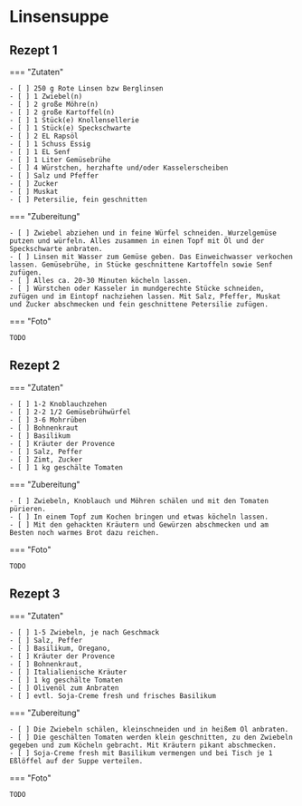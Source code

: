 # Linsensuppe

## Rezept 1

=== "Zutaten"

    - [ ] 250 g Rote Linsen bzw Berglinsen
    - [ ] 1 Zwiebel(n)
    - [ ] 2 große Möhre(n)
    - [ ] 2 große Kartoffel(n)
    - [ ] 1 Stück(e) Knollensellerie
    - [ ] 1 Stück(e) Speckschwarte
    - [ ] 2 EL Rapsöl
    - [ ] 1 Schuss Essig
    - [ ] 1 EL Senf
    - [ ] 1 Liter Gemüsebrühe
    - [ ] 4 Würstchen, herzhafte und/oder Kasselerscheiben
    - [ ] Salz und Pfeffer
    - [ ] Zucker
    - [ ] Muskat
    - [ ] Petersilie, fein geschnitten

=== "Zubereitung"

    - [ ] Zwiebel abziehen und in feine Würfel schneiden. Wurzelgemüse putzen und würfeln. Alles zusammen in einen Topf mit Öl und der Speckschwarte anbraten.
    - [ ] Linsen mit Wasser zum Gemüse geben. Das Einweichwasser verkochen lassen. Gemüsebrühe, in Stücke geschnittene Kartoffeln sowie Senf zufügen. 
    - [ ] Alles ca. 20-30 Minuten köcheln lassen.
    - [ ] Würstchen oder Kasseler in mundgerechte Stücke schneiden, zufügen und im Eintopf nachziehen lassen. Mit Salz, Pfeffer, Muskat und Zucker abschmecken und fein geschnittene Petersilie zufügen.

=== "Foto"

    TODO

## Rezept 2

=== "Zutaten"

    - [ ] 1-2 Knoblauchzehen
    - [ ] 2-2 1/2 Gemüsebrühwürfel
    - [ ] 3-6 Mohrrüben
    - [ ] Bohnenkraut
    - [ ] Basilikum
    - [ ] Kräuter der Provence
    - [ ] Salz, Peffer
    - [ ] Zimt, Zucker
    - [ ] 1 kg geschälte Tomaten

=== "Zubereitung"

    - [ ] Zwiebeln, Knoblauch und Möhren schälen und mit den Tomaten pürieren.
    - [ ] In einem Topf zum Kochen bringen und etwas köcheln lassen.
    - [ ] Mit den gehackten Kräutern und Gewürzen abschmecken und am Besten noch warmes Brot dazu reichen.

=== "Foto"

    TODO

## Rezept 3

=== "Zutaten"

    - [ ] 1-5 Zwiebeln, je nach Geschmack
    - [ ] Salz, Peffer
    - [ ] Basilikum, Oregano,
    - [ ] Kräuter der Provence
    - [ ] Bohnenkraut,
    - [ ] Italialienische Kräuter
    - [ ] 1 kg geschälte Tomaten
    - [ ] Olivenöl zum Anbraten
    - [ ] evtl. Soja-Creme fresh und frisches Basilikum

=== "Zubereitung"

    - [ ] Die Zwiebeln schälen, kleinschneiden und in heißem Öl anbraten.
    - [ ] Die geschälten Tomaten werden klein geschnitten, zu den Zwiebeln gegeben und zum Köcheln gebracht. Mit Kräutern pikant abschmecken.
    - [ ] Soja-Creme fresh mit Basilikum vermengen und bei Tisch je 1 Eßlöffel auf der Suppe verteilen.

=== "Foto"

    TODO
